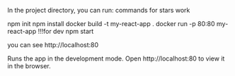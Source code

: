 In the project directory, you can run: commands for stars work

npm init 
npm install
docker build -t my-react-app . 
docker run -p 80:80 my-react-app
!!!for dev npm start

you can see  http://localhost:80

Runs the app in the development mode.
Open http://localhost:80 to view it in the browser.
